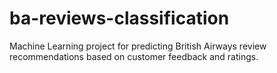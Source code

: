 # ba-reviews-classification
Machine Learning project for predicting British Airways review recommendations based on customer feedback and ratings.
